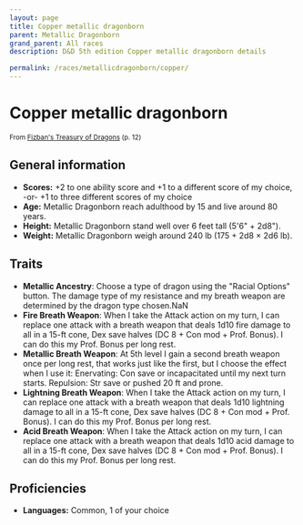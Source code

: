 ```yaml
---
layout: page
title: Copper metallic dragonborn
parent: Metallic Dragonborn
grand_parent: All races
description: D&D 5th edition Copper metallic dragonborn details

permalink: /races/metallicdragonborn/copper/
---
```


# Copper metallic dragonborn

<small>From <a target="_blank" href="https://dnd.wizards.com/products/treasury-dragons">Fizban's Treasury of Dragons</a> (p. 12)</small>


## General information

- **Scores:** +2 to one ability score and +1 to a different score of my choice, -or- +1 to three different scores of my choice
- **Age:** Metallic Dragonborn reach adulthood by 15 and live around 80 years.
- **Height:** Metallic Dragonborn stand well over 6 feet tall (5'6" + 2d8").
- **Weight:** Metallic Dragonborn weigh around 240 lb (175 + 2d8 × 2d6 lb).

## Traits

- **Metallic Ancestry**: Choose a type of dragon using the "Racial Options" button. The damage type of my resistance and my breath weapon are determined by the dragon type chosen.NaN
- **Fire Breath Weapon**: When I take the Attack action on my turn, I can replace one attack with a breath weapon that deals 1d10 fire damage to all in a 15-ft cone, Dex save halves (DC 8 + Con mod + Prof. Bonus). I can do this my Prof. Bonus per long rest.
- **Metallic Breath Weapon**: At 5th level I gain a second breath weapon once per long rest, that works just like the first, but I choose the effect when I use it: Enervating: Con save or incapacitated until my next turn starts. Repulsion: Str save or pushed 20 ft and prone.
- **Lightning Breath Weapon**: When I take the Attack action on my turn, I can replace one attack with a breath weapon that deals 1d10 lightning damage to all in a 15-ft cone, Dex save halves (DC 8 + Con mod + Prof. Bonus). I can do this my Prof. Bonus per long rest.
- **Acid Breath Weapon**: When I take the Attack action on my turn, I can replace one attack with a breath weapon that deals 1d10 acid damage to all in a 15-ft cone, Dex save halves (DC 8 + Con mod + Prof. Bonus). I can do this my Prof. Bonus per long rest.

## Proficiencies

- **Languages:** Common, 1 of your choice